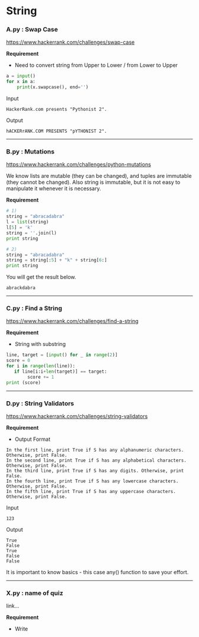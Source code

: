 
# String

### A.py : Swap Case

https://www.hackerrank.com/challenges/swap-case


__Requirement__

* Need to convert string from Upper to Lower / from Lower to Upper

```python
a = input()
for x in a:
    print(x.swapcase(), end='')
```
Input
```
HackerRank.com presents "Pythonist 2".
```

Output
```
hACKERrANK.COM PRESENTS "pYTHONIST 2".
```
---
### B.py : Mutations

https://www.hackerrank.com/challenges/python-mutations

We know lists are mutable (they can be changed), and tuples are immutable (they cannot be changed).
Also string is immutable, but it is not easy to manipulate it whenever it is necessary.

__Requirement__

```python
# 1)
string = "abracadabra"
l = list(string)
l[5] = 'k'
string = ''.join(l)
print string

# 2)
string = "abracadabra"
string = string[:5] + "k" + string[6:]
print string
```


You will get the result below.
```
abrackdabra
```
---
### C.py : Find a String

https://www.hackerrank.com/challenges/find-a-string


__Requirement__

* String with substring

```python
line, target = [input() for _ in range(2)]
score = 0
for i in range(len(line)):
   if line[i:i+len(target)] == target:
        score += 1
print (score)

```
---
### D.py : String Validators

https://www.hackerrank.com/challenges/string-validators

__Requirement__

* Output Format
```
In the first line, print True if S has any alphanumeric characters. Otherwise, print False. 
In the second line, print True if S has any alphabetical characters. Otherwise, print False. 
In the third line, print True if S has any digits. Otherwise, print False. 
In the fourth line, print True if S has any lowercase characters. Otherwise, print False. 
In the fifth line, print True if S has any uppercase characters. Otherwise, print False.
```

Input
```
123
```
Output
```
True
False
True
False
False
```

It is important to know basics - this case any() function to save your effort.



---
### X.py : name of quiz

link...

__Requirement__

* Write 

```python

```

